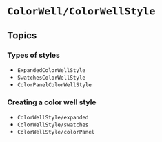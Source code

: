 # ``ColorWell/ColorWellStyle``

## Topics

### Types of styles

- ``ExpandedColorWellStyle``
- ``SwatchesColorWellStyle``
- ``ColorPanelColorWellStyle``

### Creating a color well style

- ``ColorWellStyle/expanded``
- ``ColorWellStyle/swatches``
- ``ColorWellStyle/colorPanel``
